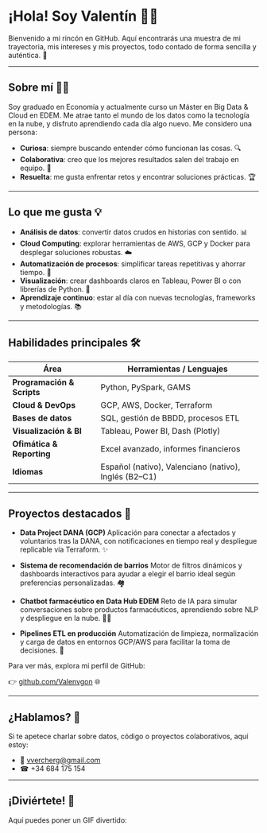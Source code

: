 # ¡Hola! Soy Valentín 👋😊

Bienvenido a mi rincón en GitHub. Aquí encontrarás una muestra de mi trayectoria, mis intereses y mis proyectos, todo contado de forma sencilla y auténtica. 🚀

---

## Sobre mí 👨‍💻

Soy graduado en Economía y actualmente curso un Máster en Big Data & Cloud en EDEM. Me atrae tanto el mundo de los datos como la tecnología en la nube, y disfruto aprendiendo cada día algo nuevo. Me considero una persona:

* **Curiosa**: siempre buscando entender cómo funcionan las cosas. 🔍
* **Colaborativa**: creo que los mejores resultados salen del trabajo en equipo. 🤝
* **Resuelta**: me gusta enfrentar retos y encontrar soluciones prácticas. 🏆

---

## Lo que me gusta 💡

* **Análisis de datos**: convertir datos crudos en historias con sentido. 📊
* **Cloud Computing**: explorar herramientas de AWS, GCP y Docker para desplegar soluciones robustas. ☁️
* **Automatización de procesos**: simplificar tareas repetitivas y ahorrar tiempo. 🤖
* **Visualización**: crear dashboards claros en Tableau, Power BI o con librerías de Python. 🎨
* **Aprendizaje continuo**: estar al día con nuevas tecnologías, frameworks y metodologías. 📚

---

## Habilidades principales 🛠️

| Área                       | Herramientas / Lenguajes                              |
| -------------------------- | ----------------------------------------------------- |
| **Programación & Scripts** | Python, PySpark, GAMS                                 |
| **Cloud & DevOps**         | GCP, AWS, Docker, Terraform                           |
| **Bases de datos**         | SQL, gestión de BBDD, procesos ETL                    |
| **Visualización & BI**     | Tableau, Power BI, Dash (Plotly)                      |
| **Ofimática & Reporting**  | Excel avanzado, informes financieros                  |
| **Idiomas**                | Español (nativo), Valenciano (nativo), Inglés (B2–C1) |

---

## Proyectos destacados 🚀

* **Data Project DANA (GCP)**
  Aplicación para conectar a afectados y voluntarios tras la DANA, con notificaciones en tiempo real y despliegue replicable vía Terraform. ✨

* **Sistema de recomendación de barrios**
  Motor de filtros dinámicos y dashboards interactivos para ayudar a elegir el barrio ideal según preferencias personalizadas. 🏘️

* **Chatbot farmacéutico en Data Hub EDEM**
  Reto de IA para simular conversaciones sobre productos farmacéuticos, aprendiendo sobre NLP y despliegue en la nube. 🤖💊

* **Pipelines ETL en producción**
  Automatización de limpieza, normalización y carga de datos en entornos GCP/AWS para facilitar la toma de decisiones. 🔄

Para ver más, explora mi perfil de GitHub:

👉 [github.com/Valenvgon](https://github.com/Valenvgon) 🌐

---

## ¿Hablamos? 💬

Si te apetece charlar sobre datos, código o proyectos colaborativos, aquí estoy:

* 📧 [vvercherg@gmail.com](mailto:vvercherg@gmail.com)
* ☎ +34 684 175 154

---

## ¡Diviértete! 🎉

Aquí puedes poner un GIF divertido:
